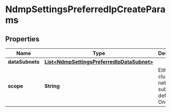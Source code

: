 
# NdmpSettingsPreferredIpCreateParams

## Properties
Name | Type | Description | Notes
------------ | ------------- | ------------- | -------------
**dataSubnets** | [**List&lt;NdmpSettingsPreferredIpDataSubnet&gt;**](NdmpSettingsPreferredIpDataSubnet.md) |  | 
**scope** | **String** | Either cluster or a network subnet defined in OneFS. | 



